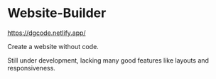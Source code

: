 # Website-Builder

https://dgcode.netlify.app/

Create a website without code.

Still under development, lacking many good features like layouts and responsiveness.
